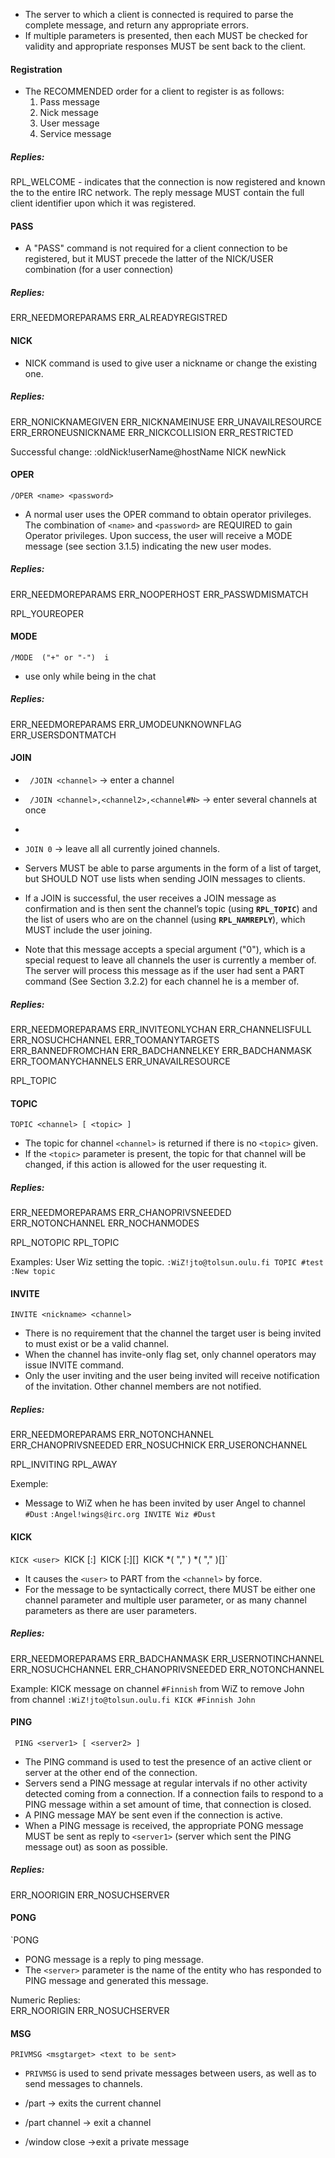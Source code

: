 - The server to which a client is connected is required to parse the complete message, and return any appropriate errors.
- If multiple parameters is presented, then each MUST be checked for validity and appropriate responses MUST be sent back to the client.

#### Registration
- The RECOMMENDED order for a client to register is as follows:
	1. Pass message
	2. Nick message 
	3. User message
	4. Service message
##### Replies:
RPL_WELCOME - indicates that the connection is now registered and known the to the entire IRC network. The reply message MUST contain the full client identifier upon which it was registered.

#### PASS
- A "PASS" command is not required for a client connection to be registered, but it MUST precede the latter of the NICK/USER combination (for a user connection)
##### Replies:
ERR_NEEDMOREPARAMS
ERR_ALREADYREGISTRED
#### NICK
- NICK command is used to give user a nickname or change the existing one.

##### Replies:
ERR_NONICKNAMEGIVEN 
ERR_NICKNAMEINUSE 
ERR_UNAVAILRESOURCE
ERR_ERRONEUSNICKNAME 
ERR_NICKCOLLISION 
ERR_RESTRICTED

Successful change:
:oldNick!userName@hostName NICK newNick
#### OPER
`/OPER <name> <password>`
- A normal user uses the OPER command to obtain operator privileges. The combination of `<name>` and `<password>` are REQUIRED to gain Operator privileges. Upon success, the user will receive a MODE message (see section 3.1.5) indicating the new user modes.
##### Replies:
ERR_NEEDMOREPARAMS
ERR_NOOPERHOST
ERR_PASSWDMISMATCH

RPL_YOUREOPER

#### MODE

`/MODE  ("+" or "-")  i`
- use only while being in the chat
##### Replies:
ERR_NEEDMOREPARAMS
ERR_UMODEUNKNOWNFLAG
ERR_USERSDONTMATCH


#### JOIN
- ` /JOIN <channel>` -> enter a channel
- ` /JOIN <channel>,<channel2>,<channel#N>` -> enter several channels at once
- 
- `JOIN 0` -> leave all all currently joined channels.
- Servers MUST be able to parse arguments in the form of a list of target, but SHOULD NOT use lists when sending JOIN messages to clients.
- If a JOIN is successful, the user receives a JOIN message as confirmation and is then sent the channel’s topic (using **`RPL_TOPIC`**) and the list of users who are on the channel (using **`RPL_NAMREPLY`**), which MUST include the user joining.

- Note that this message accepts a special argument ("0"), which is  a special request to leave all channels the user is currently a member of. The server will process this message as if the user had sent  a PART command (See Section 3.2.2) for each channel he is a member  of.
##### Replies:
ERR_NEEDMOREPARAMS 
ERR_INVITEONLYCHAN 
ERR_CHANNELISFULL 
ERR_NOSUCHCHANNEL 
ERR_TOOMANYTARGETS 
ERR_BANNEDFROMCHAN 
ERR_BADCHANNELKEY 
ERR_BADCHANMASK 
ERR_TOOMANYCHANNELS 
ERR_UNAVAILRESOURCE

RPL_TOPIC




#### TOPIC
  `TOPIC <channel> [ <topic> ]`
   - The topic for channel `<channel>` is returned if there is no `<topic>` given.
   - If the `<topic>` parameter is present, the topic for that channel will be changed, if this action is allowed for the user requesting it.
##### Replies:

ERR_NEEDMOREPARAMS 
ERR_CHANOPRIVSNEEDED
ERR_NOTONCHANNEL 
ERR_NOCHANMODES

RPL_NOTOPIC 
RPL_TOPIC 

Examples:
 User Wiz setting the topic.
`:WiZ!jto@tolsun.oulu.fi TOPIC #test :New topic` 

#### INVITE
 `INVITE <nickname> <channel>`
- There is no requirement that the channel the target user is being invited to must exist or be a valid channel.
- When the channel has invite-only flag set, only channel operators may issue INVITE command.
- Only the user inviting and the user being invited will receive notification of the invitation. Other channel members are not notified.
##### Replies:
ERR_NEEDMOREPARAMS 
ERR_NOTONCHANNEL 
ERR_CHANOPRIVSNEEDED
ERR_NOSUCHNICK 
ERR_USERONCHANNEL

RPL_INVITING
RPL_AWAY

Exemple:
- Message to WiZ when he has been invited by user Angel to channel `#Dust`
	`:Angel!wings@irc.org INVITE Wiz #Dust`

#### KICK
`KICK <user>
`KICK <user> [:]<comment>`
`KICK <channel> <user> [:][<comment>]`
`KICK <channel> *( "," <channel> ) <user> *( "," <user> )[<comment>]`
- It causes the `<user>` to PART from the `<channel>` by force.
- For the message to be syntactically correct, there MUST be either one channel parameter and multiple user parameter, or as many channel parameters as there are user parameters.
##### Replies:
ERR_NEEDMOREPARAMS 
ERR_BADCHANMASK 
ERR_USERNOTINCHANNEL
ERR_NOSUCHCHANNEL 
ERR_CHANOPRIVSNEEDED 
ERR_NOTONCHANNEL

Example:
KICK message on channel `#Finnish` from WiZ to remove John from channel
`:WiZ!jto@tolsun.oulu.fi KICK #Finnish John`

#### PING
 ` PING <server1> [ <server2> ]`
- The PING command is used to test the presence of an active client or server at the other end of the connection. 
- Servers send a PING message at regular intervals if no other activity detected coming from a connection. If a connection fails to respond to a PING message within a set amount of time, that connection is closed. 
- A PING message MAY be sent even if the connection is active.
- When a PING message is received, the appropriate PONG message MUST be sent as reply to `<server1>` (server which sent the PING message out) as soon as possible.
##### Replies: 
ERR_NOORIGIN
ERR_NOSUCHSERVER
#### PONG
`PONG <server>

- PONG message is a reply to ping message.
- The `<server>` parameter is the name of the entity who has responded to PING message and generated this message.

Numeric Replies:  
ERR_NOORIGIN 
ERR_NOSUCHSERVER

#### MSG
`PRIVMSG <msgtarget> <text to be sent>`
- `PRIVMSG` is used to send private messages between users, as well as to send messages to channels.



- /part  -> exits the current channel
- /part channel -> exit a channel
- /window close ->exit a private message